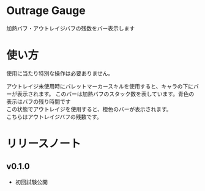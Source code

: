 # Outrage Gauge
加熱バフ・アウトレイジバフの残数をバー表示します

# 使い方
使用に当たり特別な操作は必要ありません。  
  
アウトレイジ未使用時にバレットマーカースキルを使用すると、キャラの下にバーが表示されます。
このバーは加熱バフのスタック数を表しています。青色の表示はバフの残り時間です  
この状態でアウトレイジを使用すると、橙色のバーが表示されます。  
こちらはアウトレイジバフの残数です。  


# リリースノート

## v0.1.0
* 初回試験公開

